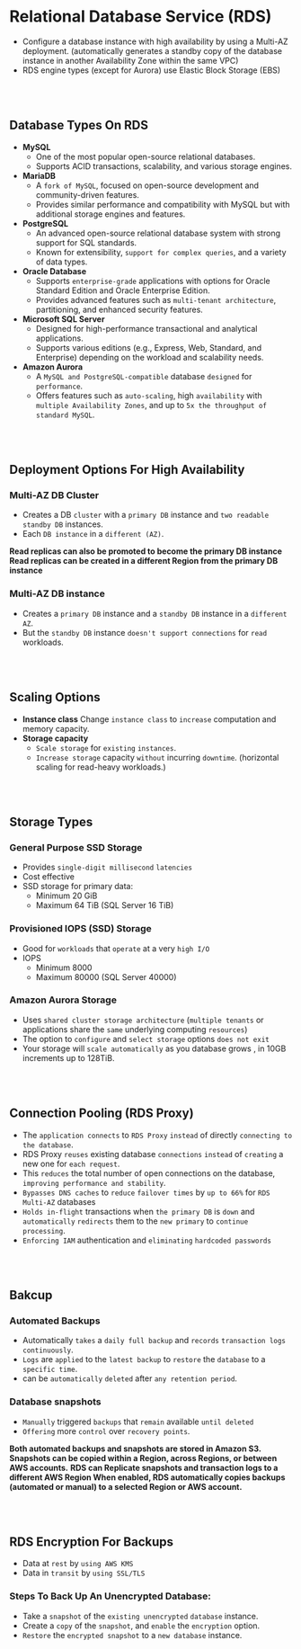 # Relational Database Service (RDS)

* Configure a database instance with high availability by using a Multi-AZ deployment. (automatically generates a standby copy of the database instance in another Availability Zone within the same VPC)
* RDS engine types (except for Aurora) use Elastic Block Storage (EBS)

<br><br>

## Database Types On RDS
* **MySQL**
    * One of the most popular open-source relational databases.
    * Supports ACID transactions, scalability, and various storage engines.
* **MariaDB**
    * A `fork of MySQL`, focused on open-source development and community-driven features.
    * Provides similar performance and compatibility with MySQL but with additional storage engines and features.
* **PostgreSQL**
    * An advanced open-source relational database system with strong support for SQL standards.
    * Known for extensibility, `support for complex queries`, and a variety of data types.
* **Oracle Database**
    * Supports `enterprise-grade` applications with options for Oracle Standard Edition and Oracle Enterprise Edition.
    * Provides advanced features such as `multi-tenant architecture`, partitioning, and enhanced security features.
* **Microsoft SQL Server**
    * Designed for high-performance transactional and analytical applications.
    * Supports various editions (e.g., Express, Web, Standard, and Enterprise) depending on the workload and scalability needs.
* **Amazon Aurora**
    * A `MySQL and PostgreSQL-compatible` database `designed` for `performance`.
    * Offers features such as `auto-scaling`, high `availability` with `multiple Availability Zones`, and up to `5x the throughput of standard MySQL`.

<br><br>

## Deployment Options For High Availability
### Multi-AZ DB Cluster
* Creates a DB `cluster` with a `primary DB` instance and `two readable standby DB` instances. 
* Each `DB instance` in a `different (AZ)`.

**Read replicas can also be promoted to become the primary DB instance**
**Read replicas can be created in a different Region from the primary DB instance**

### Multi-AZ DB instance
* Creates a `primary DB` instance and a `standby DB` instance in a `different AZ`. 
* But the `standby DB` instance `doesn't support connections` for `read` workloads.

<br><br>

## Scaling Options
* **Instance class** Change `instance class` to `increase` computation and memory capacity.
* **Storage capacity**
    * `Scale storage` for `existing` `instances`.
    * `Increase storage` capacity `without` incurring `downtime`. (horizontal scaling for read-heavy workloads.)

<br><br>

## Storage Types
### General Purpose SSD Storage
* Provides `single-digit millisecond` `latencies`
* Cost effective
* SSD storage for primary data:
    * Minimum 20 GiB
    * Maximum 64 TiB (SQL Server 16 TiB)

### Provisioned IOPS (SSD) Storage
* Good for `workloads` that `operate` at a very `high I/O`
* IOPS
    * Minimum 8000
    * Maximum 80000 (SQL Server 40000)


### Amazon Aurora Storage
* Uses `shared cluster storage architecture` (`multiple tenants` or applications share the `same` underlying computing `resources`)
* The option to `configure` and `select storage` options `does not exit`
* Your storage will `scale automatically` as you database grows , in 10GB increments up to 128TiB.

<br><br>

## Connection Pooling (RDS Proxy)
* The `application connects` to `RDS Proxy` `instead` of directly `connecting to the database`. 
* RDS Proxy `reuses` existing database `connections` `instead` of `creating` a new one for `each request`.
* This `reduces` the total number of open connections on the database, `improving performance and stability`. 
* `Bypasses DNS caches` to `reduce` `failover times` by `up to 66%` for `RDS Multi-AZ` databases
* `Holds in-flight` transactions when `the primary DB` is `down` and `automatically` `redirects` them to the `new primary` to `continue processing`.
* `Enforcing IAM` authentication and `eliminating` `hardcoded passwords`

<br><br>

## Bakcup

### Automated Backups
* Automatically `takes` a `daily full backup` and `records` `transaction logs continuously`.
* `Logs` are `applied` to the `latest backup` to `restore` the `database` to a `specific time`.
* can be `automatically` `deleted` after `any retention period`.

### Database snapshots
* `Manually` triggered `backups` that `remain` available `until deleted`
* `Offering` more `control` over `recovery points`.

**Both automated backups and snapshots are stored in Amazon S3. Snapshots can be copied within a Region, across Regions, or between AWS accounts.**
**RDS can Replicate snapshots and transaction logs to a different AWS Region When enabled, RDS automatically copies backups (automated or manual) to a selected Region or AWS account.**

<br><br>

## RDS Encryption For Backups
* Data at `rest` by `using AWS KMS`
* Data in `transit` by `using SSL/TLS`

### Steps To Back Up An Unencrypted Database:
* Take a `snapshot` of the `existing unencrypted` `database` instance.
* Create a `copy` of the `snapshot`, and `enable` the `encryption` option.
* `Restore` the `encrypted snapshot` to a `new database` instance.